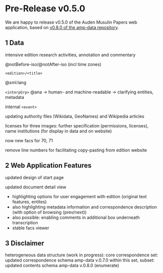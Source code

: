# Pre-Release v0.5.0 

We are happy to release v0.5.0 of the Auden Musulin Papers web application, based on [v0.8.0 of the amp-data repository](https://github.com/Auden-Musulin-Papers/amp-data).

## 1 Data

intensive edition research activities, annotation and commentary

@notBefore-iso/@notAfter-iso (incl time zones)

`<edition>/<title>`

@xml:lang

`<interpGrp>`
@ana
-> human- and machine-readable
-> clarifying entities, metadata

internal `<event>`

updating authority files (Wikidata, GeoNames) and Wikipedia articles

licenses for three images: further specification (permissions, licenses), name institutions (for display in data and on website)

now new facs for 70, 71

remove line numbers for facilitating copy-pasting from edition website

## 2 Web Application Features

updated design of start page

updated document detail view
- highlighting options for user engagement with edition (original text features, entites)
- also highlighting metadata information and correspondence description (with option of browsing (prev/next))
- also possible: enabling comments in additional box underneath transcription
- stable facs viewer


## 3 Disclaimer

heterogeneous data structure (work in progress):
core correspondence set: updated correspondence schema amp-data v.0.7.0
within this set, subset: updated contents schema amp-data v.0.8.0 (enumerate)

